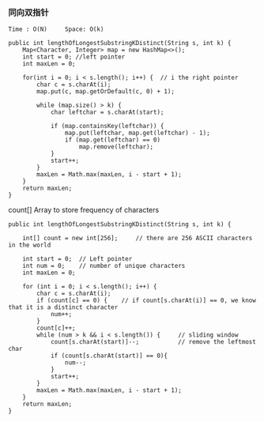 ### 同向双指针
    
    Time : O(N)     Space: O(k)
    
    public int lengthOfLongestSubstringKDistinct(String s, int k) {
        Map<Character, Integer> map = new HashMap<>();
        int start = 0; //left pointer
        int maxLen = 0;

        for(int i = 0; i < s.length(); i++) {  // i the right pointer
            char c = s.charAt(i);
            map.put(c, map.getOrDefault(c, 0) + 1);

            while (map.size() > k) {
                char leftchar = s.charAt(start);

                if (map.containsKey(leftchar)) {
                    map.put(leftchar, map.get(leftchar) - 1);                     
                    if (map.get(leftchar) == 0) 
                        map.remove(leftchar);
                }
                start++;
            }
            maxLen = Math.max(maxLen, i - start + 1);
        }
        return maxLen;
    }
    
    
count[]  Array to store frequency of characters


    public int lengthOfLongestSubstringKDistinct(String s, int k) {
        
        int[] count = new int[256];     // there are 256 ASCII characters in the world

        int start = 0;  // Left pointer
        int num = 0;    // number of unique characters
        int maxLen = 0;
    
        for (int i = 0; i < s.length(); i++) {
            char c = s.charAt(i);
            if (count[c] == 0) {    // if count[s.charAt(i)] == 0, we know that it is a distinct character
                num++;
            }
            count[c]++;
            while (num > k && i < s.length()) {     // sliding window
                count[s.charAt(start)]--;           // remove the leftmost char
                if (count[s.charAt(start)] == 0){ 
                    num--;
                }
                start++;
            }
            maxLen = Math.max(maxLen, i - start + 1);
        }
        return maxLen;
    }
